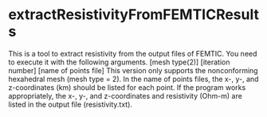 # extractResistivityFromFEMTICResults
This is a tool to extract resistivity from the output files of FEMTIC.
You need to execute it with the following arguments.
[mesh type(2)] [iteration number] [name of points file]
This version only supports the nonconforming hexahedral mesh (mesh type = 2).
In the name of points files, the x-, y-, and z-coordinates (km) should be listed for each point.
If the program works appropriately, the x-, y-, and z-coordinates and resistivity (Ohm-m) are listed in the output file (resistivity.txt).


